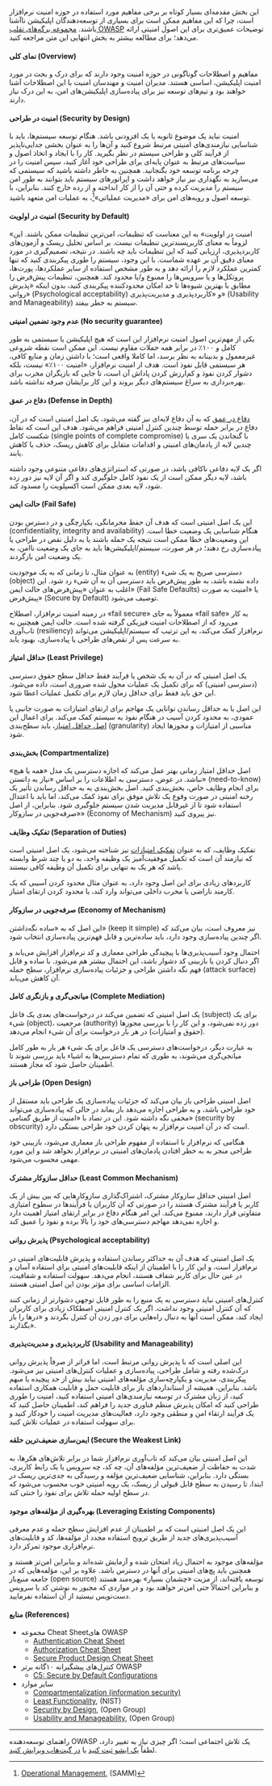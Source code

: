 این بخش مقدمه‌ای بسیار کوتاه بر برخی مفاهیم مورد استفاده در حوزه امنیت نرم‌افزار است، چرا که این مفاهیم
ممکن است برای بسیاری از توسعه‌دهندگان اپلیکیشن ناآشنا باشند.
[مجموعه برگه‌های تقلب OWASP](https://cheatsheetseries.owasp.org/)
توضیحات عمیق‌تری برای این اصول امنیتی ارائه می‌دهد؛ برای مطالعه بیشتر به بخش انتهایی این متن مراجعه کنید.

#### نمای کلی (Overview)

مفاهیم و اصطلاحات گوناگونی در حوزه امنیت وجود دارند که برای درک و بحث در مورد امنیت اپلیکیشن، اساسی
هستند. مدیران امنیت و مهندسان امنیت با این اصطلاحات آشنا خواهند بود و تیم‌های توسعه نیز برای پیاده‌سازی
اپلیکیشن‌های امن، به این درک نیاز دارند.

#### امنیت در طراحی (Security by Design)

امنیت نباید یک موضوع ثانویه یا یک افزودنی باشد. هنگام توسعه سیستم‌ها، باید با شناسایی نیازمندی‌های
امنیتی مرتبط شروع کنید و آن‌ها را به عنوان بخشی جدایی‌ناپذیر از فرآیند کلی و طراحی سیستم در نظر بگیرید.
کار را با ایجاد و اتخاذ اصول و سیاست‌های مرتبط به عنوان پایه‌ای برای طراحی خود آغاز کنید، سپس امنیت را
در چرخه برنامه توسعه خود بگنجانید. همچنین به خاطر داشته باشید که سیستمی که می‌سازید به نگهداری نیز
نیاز خواهد داشت و اپراتورهای سیستم باید بتوانند به طور امن سیستم را مدیریت کرده و حتی آن را از کار
انداخته و از رده خارج کنند. بنابراین، با توسعه اصول و رویه‌های امن برای «مدیریت عملیاتی»[^1]،
به عملیات امن متعهد باشید.

#### امنیت در اولویت (Security by Default)

«امنیت در اولویت» به این معناست که تنظیمات، امن‌ترین تنظیمات ممکن باشند. این لزوماً به معنای
کاربرپسندترین تنظیمات نیست. بر اساس تحلیل ریسک و آزمون‌های کاربردپذیری، ارزیابی کنید که این تنظیمات
باید چه باشند. در نتیجه، تصمیم‌گیری در مورد معنای دقیق آن بر عهده شماست. با این وجود، سیستم را طوری
پیکربندی کنید که تنها کمترین عملکرد لازم را ارائه دهد و به طور مشخص استفاده از سایر عملکردها، پورت‌ها،
پروتکل‌ها و یا سرویس‌ها را ممنوع و/یا محدود کند. همچنین، تنظیمات پیش‌فرض را مطابق با بهترین شیوه‌ها
تا حد امکان محدودکننده پیکربندی کنید، بدون اینکه «پذیرش روانی» (Psychological acceptability) و
«کاربردپذیری و مدیریت‌پذیری» (Usability and Manageability) سیستم به خطر بیفتد.

#### عدم وجود تضمین امنیتی (No security guarantee)

یکی از مهم‌ترین اصول امنیت نرم‌افزار این است که هیچ اپلیکیشن یا سیستمی به طور کامل و ۱۰۰٪ در برابر
همه حملات مقاوم نیست. این ممکن است نقطه شروعی غیرمعمول و بدبینانه به نظر برسد، اما کاملا واقعی است؛
با داشتن زمان و منابع کافی، هر سیستمی قابل نفوذ است. هدف از امنیت نرم‌افزار، «امنیت ۱۰۰٪» نیست،
بلکه دشوار کردن نفوذ و کم‌ارزش کردن پاداش آن است، تا جایی که بازیگران مخرب برای بهره‌برداری به سراغ
سیستم‌های دیگر بروند و این کار برایشان صرفه نداشته باشد.

#### دفاع در عمق (Defense in Depth)

[دفاع در عمق][did]
که به آن دفاع لایه‌ای نیز گفته می‌شود، یک اصل امنیتی است که در آن، دفاع در برابر حمله توسط چندین کنترل
امنیتی فراهم می‌شود. هدف این است که نقاط شکست کامل (single points of complete compromise) با گنجاندن
یک سری یا چندین لایه از پادمان‌های امنیتی و اقدامات متقابل برای کاهش ریسک، حذف یا کاهش یابند.

اگر یک لایه دفاعی ناکافی باشد، در صورتی که استراتژی‌های دفاعی متنوعی وجود داشته باشد، لایه دیگر ممکن
است از یک نفوذ کامل جلوگیری کند و اگر آن لایه نیز دور زده شود، لایه بعدی ممکن است اکسپلویت را مسدود کند.

#### حالت ایمن (Fail Safe)

این یک اصل امنیتی است که هدف آن حفظ محرمانگی، یکپارچگی و در دسترس بودن (confidentiality, integrity and
availability) هنگام شناسایی یک وضعیت خطا است. این وضعیت‌های خطا ممکن است نتیجه یک حمله باشند یا به دلیل
نقص در طراحی یا پیاده‌سازی رخ دهند؛ در هر صورت، سیستم/اپلیکیشن‌ها باید به جای یک وضعیت ناامن، به یک
وضعیت امن بازگردند.

به عنوان مثال، تا زمانی که به یک موجودیت (entity) دسترسی صریح به یک شیء (object) داده نشده باشد، به
طور پیش‌فرض باید دسترسی آن به آن شیء رد شود. این اغلب به عنوان «پیش‌فرض‌های حالت ایمن» (Fail Safe
Defaults) یا «امنیت به صورت پیش‌فرض» (Secure by Default) توصیف می‌شود.

در زمینه امنیت نرم‌افزار، اصطلاح «fail secure» معمولاً به جای «fail safe» به کار می‌رود که از اصطلاحات
امنیت فیزیکی گرفته شده است. حالت ایمن همچنین به تاب‌آوری (resiliency) نرم‌افزار کمک می‌کند، به این
ترتیب که سیستم/اپلیکیشن می‌تواند به سرعت پس از نقص‌های طراحی یا پیاده‌سازی، بهبود یابد.

#### حداقل امتیاز (Least Privilege)

یک اصل امنیتی که در آن به یک شخص یا فرآیند فقط حداقل سطح حقوق دسترسی (دسترسی امنیتی) که برای تکمیل
یک عملیات محول شده ضروری است، داده می‌شود. این حق باید فقط برای حداقل زمان لازم برای تکمیل عملیات
اعطا شود.

این اصل با به حداقل رساندن توانایی یک مهاجم برای ارتقای امتیازات به صورت جانبی یا عمودی، به محدود
کردن آسیب در هنگام نفوذ به سیستم کمک می‌کند. برای اعمال این
[اصل حداقل امتیاز](https://cheatsheetseries.owasp.org/cheatsheets/Authorization_Cheat_Sheet.html#enforce-least-privileges)،
باید سطح‌بندی (granularity) مناسبی از امتیازات و مجوزها ایجاد شود.

#### بخش‌بندی (Compartmentalize)

اصل حداقل امتیاز زمانی بهتر عمل می‌کند که اجازه دسترسی یک مدل «همه یا هیچ» نباشد. در عوض، دسترسی به
اطلاعات را بر اساس «نیاز به دانستن» (need-to-know) برای انجام وظایف خاص، بخش‌بندی کنید. اصل بخش‌بندی
به به حداقل رساندن تأثیر یک رخنه امنیتی در صورت وقوع یک تلاش موفق برای نفوذ کمک می‌کند، اما باید با
اعتدال استفاده شود تا از غیرقابل مدیریت شدن سیستم جلوگیری شود. بنابراین، از اصل «صرفه‌جویی در سازوکار»
(Economy of Mechanism) نیز پیروی کنید.

#### تفکیک وظایف (Separation of Duties)

تفکیک وظایف، که به عنوان
[تفکیک امتیازات][sop]
نیز شناخته می‌شود، یک اصل امنیتی است که نیازمند آن است که تکمیل موفقیت‌آمیز یک وظیفه واحد، به دو یا
چند شرط وابسته باشد که هر یک به تنهایی برای تکمیل آن وظیفه کافی نیستند.

کاربردهای زیادی برای این اصل وجود دارد، به عنوان مثال محدود کردن آسیبی که یک کارمند ناراضی یا مخرب
داخلی می‌تواند وارد کند، یا محدود کردن ارتقای امتیاز.

#### صرفه‌جویی در سازوکار (Economy of Mechanism)

این اصل که به «ساده نگه‌داشتن» (keep it simple) نیز معروف است، بیان می‌کند که اگر چندین پیاده‌سازی
وجود دارد، باید ساده‌ترین و قابل فهم‌ترین پیاده‌سازی انتخاب شود.

احتمال وجود آسیب‌پذیری‌ها با پیچیدگی طراحی معماری و کد نرم‌افزار افزایش می‌یابد و اگر دنبال کردن یا
بازبینی کد دشوار باشد، این احتمال بیشتر هم می‌شود. با ساده و قابل فهم نگه داشتن طراحی و جزئیات پیاده‌سازی
نرم‌افزار، سطح حمله (attack surface) آن کاهش می‌یابد.

#### میانجی‌گری و بازنگری کامل (Complete Mediation)

یک اصل امنیتی که تضمین می‌کند در درخواست‌های بعدی یک فاعل (subject) برای یک شیء (object)، مرجعیت
(authority) دور زده نمی‌شود، و این کار را با بررسی مجوزها (حقوق و امتیازات) در هر بار درخواست برای
آن شیء انجام می‌دهد.

به عبارت دیگر، درخواست‌های دسترسی یک فاعل برای یک شیء هر بار به طور کامل میانجی‌گری می‌شوند، به طوری
که تمام دسترسی‌ها به اشیاء باید بررسی شوند تا اطمینان حاصل شود که مجاز هستند.

#### طراحی باز (Open Design)

اصل امنیتی طراحی باز بیان می‌کند که جزئیات پیاده‌سازی یک طراحی باید مستقل از خود طراحی باشد، و به
طراحی اجازه می‌دهد باز بماند در حالی که پیاده‌سازی می‌تواند مخفی نگه داشته شود. این در تضاد با «امنیت
از طریق گمنامی» (security by obscurity) است که در آن امنیت نرم‌افزار به پنهان کردن خود طراحی بستگی دارد.

هنگامی که نرم‌افزار با استفاده از مفهوم طراحی باز معماری می‌شود، بازبینی خود طراحی منجر به به خطر
افتادن پادمان‌های امنیتی در نرم‌افزار نخواهد شد و این مورد مهمی محسوب می‌شود.

#### حداقل سازوکار مشترک (Least Common Mechanism)

اصل امنیتی حداقل سازوکار مشترک، اشتراک‌گذاری سازوکارهایی که بین بیش از یک کاربر یا فرآیند مشترک هستند
را در صورتی که آن کاربران یا فرآیندها در سطوح امتیازی متفاوتی قرار دارند، ممنوع می‌کند. این امر هنگام
دفاع در برابر ارتقای امتیاز اهمیت دارد و اجازه نمی‌دهد مهاجم دسترسی‌های خود را بالا برده و نفوذ را
عمیق کند.

#### پذیرش روانی (Psychological acceptability)

یک اصل امنیتی که هدف آن به حداکثر رساندن استفاده و پذیرش قابلیت‌های امنیتی در نرم‌افزار است، و این
کار را با اطمینان از اینکه قابلیت‌های امنیتی برای استفاده آسان و در عین حال برای کاربر شفاف هستند،
انجام می‌دهد. سهولت استفاده و شفافیت، الزامات اساسی برای مؤثر بودن این اصل امنیتی هستند.

کنترل‌های امنیتی نباید دسترسی به یک منبع را به طور قابل توجهی دشوارتر از زمانی کنند که آن کنترل امنیتی
وجود نداشت. اگر یک کنترل امنیتی اصطکاک زیادی برای کاربران ایجاد کند، ممکن است آنها به دنبال راه‌هایی
برای دور زدن آن کنترل بگردند و «درها را باز بگذارند».

#### کاربردپذیری و مدیریت‌پذیری (Usability and Manageability)

این اصلی است که با پذیرش روانی مرتبط است، اما فراتر از صرفاً پذیرش روانی درک‌شده رفته و شامل طراحی،
پیاده‌سازی و عملیات کنترل‌های امنیتی نیز می‌شود. پیکربندی، مدیریت و یکپارچه‌سازی مؤلفه‌های امنیتی
نباید بیش از حد پیچیده یا مبهم باشد. بنابراین، همیشه از استانداردهای باز برای قابلیت حمل و قابلیت
همکاری استفاده کنید، از زبان مشترک در توسعه نیازمندی‌های امنیتی استفاده کنید، امنیت را طوری طراحی کنید
که امکان پذیرش منظم فناوری جدید را فراهم کند، اطمینان حاصل کنید که یک فرآیند ارتقاء امن و منطقی
وجود دارد، فعالیت‌های مدیریت امنیت را خودکار کنید و برای سهولت استفاده در عملیات تلاش کنید.

#### ایمن‌سازی ضعیف‌ترین حلقه (Secure the Weakest Link)

این اصل امنیتی بیان می‌کند که تاب‌آوری نرم‌افزار شما در برابر تلاش‌های هکرها، به شدت به حفاظت از
ضعیف‌ترین مؤلفه‌های آن، چه کد، چه سرویس یا یک رابط کاربری، بستگی دارد. بنابراین، شناسایی ضعیف‌ترین
مؤلفه و رسیدگی به جدی‌ترین ریسک در ابتدا، تا رسیدن به سطح قابل قبولی از ریسک، یک رویه امنیتی خوب
محسوب می‌شود که در سطح اولیه حمله تلاش برای نفوذ را خنثی کند.

#### بهره‌گیری از مؤلفه‌های موجود (Leveraging Existing Components)

این یک اصل امنیتی است که بر اطمینان از عدم افزایش سطح حمله و عدم معرفی آسیب‌پذیری‌های جدید از طریق
ترویج استفاده مجدد از مؤلفه‌ها، کد و قابلیت‌های نرم‌افزاری موجود تمرکز دارد.

مؤلفه‌های موجود به احتمال زیاد امتحان شده و آزمایش شده‌اند و بنابراین امن‌تر هستند و همچنین باید
پچ‌های امنیتی برای آنها در دسترس باشد. علاوه بر این، مؤلفه‌هایی که در جامعه منبع‌باز (open source)
توسعه یافته‌اند، از مزیت «چشمان بسیار» بهره‌مند هستند و بنابراین احتمالاً حتی امن‌تر خواهند بود و در
مواردی که مجبور به نوشتن کد یا سرویس دست‌نویس نیستید از آن استفاده نفرمایید.

#### منابع (References)

- مجموعه Cheat Sheetهای OWASP
  - [Authentication Cheat Sheet](https://cheatsheetseries.owasp.org/cheatsheets/Authentication_Cheat_Sheet.html)
  - [Authorization Cheat Sheet](https://cheatsheetseries.owasp.org/cheatsheets/Authorization_Cheat_Sheet.html)
  - [Secure Product Design Cheat Sheet](https://cheatsheetseries.owasp.org/cheatsheets/Secure_Product_Design_Cheat_Sheet.html)
- کنترل‌های پیشگیرانه ۱۰گانه برتر OWASP
  - [C5: Secure by Default Configurations](https://top10proactive.owasp.org/the-top-10/c5-secure-by-default/)
- سایر موارد
  - [Compartmentalization (information security)](https://en.wikipedia.org/wiki/Compartmentalization_(information_security))
  - [Least Functionality](https://csf.tools/reference/nist-sp-800-53/r5/cm/cm-7/), (NIST)
  - [Security by Design](https://pubs.opengroup.org/security/o-esa/#_Toc291061712), (Open Group)
  - [Usability and Manageability](https://pubs.opengroup.org/security/o-esa/#_Toc291061714), (Open Group)

---

راهنمای توسعه‌دهنده OWASP یک تلاش اجتماعی است؛ اگر چیزی نیاز به تغییر دارد، لطفاً
[یک ایشو ثبت کنید][issue0403] یا [در گیت‌هاب ویرایش کنید][edit0403].

[^1]: [Operational Management](https://owaspsamm.org/model/operations/operational-management/), (SAMM)

[did]: https://cheatsheetseries.owasp.org/cheatsheets/Secure_Product_Design_Cheat_Sheet.html#2-the-principle-of-defense-in-depth
[edit0403]: https://github.com/OWASP/DevGuide/blob/main/docs/en/02-foundations/03-security-principles.md
[issue0403]: https://github.com/OWASP/DevGuide/issues/new?labels=enhancement&template=request.md&title=Update:%2002-foundations/03-security-principles
[sop]: https://cheatsheetseries.owasp.org/cheatsheets/Secure_Product_Design_Cheat_Sheet.html#1-the-principle-of-least-privilege-and-separation-of-duties
